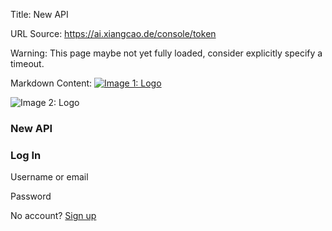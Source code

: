 Title: New API

URL Source: https://ai.xiangcao.de/console/token

Warning: This page maybe not yet fully loaded, consider explicitly specify a timeout.

Markdown Content:
[![Image 1: Logo](https://ai.xiangcao.de/logo.png)](https://ai.xiangcao.de/)

![Image 2: Logo](https://ai.xiangcao.de/logo.png)

### New API

### Log In

Username or email

Password

No account? [Sign up](https://ai.xiangcao.de/register)
